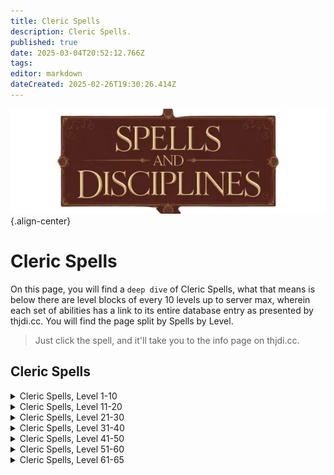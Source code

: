 ```yaml
---
title: Cleric Spells
description: Cleric Spells.
published: true
date: 2025-03-04T20:52:12.766Z
tags: 
editor: markdown
dateCreated: 2025-02-26T19:30:26.414Z
---
```


![spellsdisciplines.webp](/classes-and-abilities/spellsdisciplines.webp){.align-center}

# Cleric Spells


On this page, you will find a `deep dive` of Cleric Spells, what that means is below there are level blocks of every 10 levels up to server max, wherein each set of abilities has a link to its entire database entry as presented by thjdi.cc. You will find the page split by Spells by Level.


> Just click the spell, and it'll take you to the info page on thjdi.cc.

## Cleric Spells
<details>
	<summary> Cleric Spells, Level 1-10 </summary>

|Spell Name|Level|
|---|---|
|<a href="https://www.thjdi.cc/spell/202" target="_blank">Courage</a>|1|
|<a href="https://www.thjdi.cc/spell/203" target="_blank">Cure Poison</a>|1|
|<a href="https://www.thjdi.cc/spell/207" target="_blank">Divine Aura</a>|1|
|<a href="https://www.thjdi.cc/spell/201" target="_blank">Flash of Light</a>|1|
|<a href="https://www.thjdi.cc/spell/11" target="_blank">Holy Armor</a>|1|
|<a href="https://www.thjdi.cc/spell/208" target="_blank">Lull</a>|1|
|<a href="https://www.thjdi.cc/spell/200" target="_blank">Minor Healing</a>|1|
|<a href="https://www.thjdi.cc/spell/209" target="_blank">Spook the Dead</a>|1|
|<a href="https://www.thjdi.cc/spell/14" target="_blank">Strike</a>|1|
|<a href="https://www.thjdi.cc/spell/205" target="_blank">True North</a>|1|
|<a href="https://www.thjdi.cc/spell/210" target="_blank">Yaulp</a>|1|
|<a href="https://www.thjdi.cc/spell/215" target="_blank">Reckless Strength</a>|2|
|<a href="https://www.thjdi.cc/spell/216" target="_blank">Stun</a>|2|
|<a href="https://www.thjdi.cc/spell/212" target="_blank">Cure Blindness</a>|3|
|<a href="https://www.thjdi.cc/spell/211" target="_blank">Summon Drink</a>|3|
|<a href="https://www.thjdi.cc/spell/213" target="_blank">Cure Disease</a>|4|
|<a href="https://www.thjdi.cc/spell/17" target="_blank">Light Healing</a>|4|
|<a href="https://www.thjdi.cc/spell/218" target="_blank">Ward Undead</a>|4|
|<a href="https://www.thjdi.cc/spell/560" target="_blank">Furor</a>|5|
|<a href="https://www.thjdi.cc/spell/36" target="_blank">Gate</a>|5|
|<a href="https://www.thjdi.cc/spell/501" target="_blank">Soothe</a>|5|
|<a href="https://www.thjdi.cc/spell/227" target="_blank">Endure Poison</a>|6|
|<a href="https://www.thjdi.cc/spell/229" target="_blank">Fear</a>|6|
|<a href="https://www.thjdi.cc/spell/2501" target="_blank">Sanctuary</a>|6|
|<a href="https://www.thjdi.cc/spell/219" target="_blank">Center</a>|7|
|<a href="https://www.thjdi.cc/spell/230" target="_blank">Root</a>|7|
|<a href="https://www.thjdi.cc/spell/224" target="_blank">Endure Fire</a>|8|
|<a href="https://www.thjdi.cc/spell/4056" target="_blank">Remove Minor Curse</a>|8|
|<a href="https://www.thjdi.cc/spell/50" target="_blank">Summon Food</a>|8|
|<a href="https://www.thjdi.cc/spell/221" target="_blank">Sense the Dead</a>|9|
|<a href="https://www.thjdi.cc/spell/231" target="_blank">Word of Pain</a>|9|
|<a href="https://www.thjdi.cc/spell/40971" target="_blank">Bind Affinity</a>|10|
|<a href="https://www.thjdi.cc/spell/35" target="_blank">Bind Affinity</a>|10|
|<a href="https://www.thjdi.cc/spell/223" target="_blank">Hammer of Wrath</a>|10|
|<a href="https://www.thjdi.cc/spell/12" target="_blank">Healing</a>|10|
|<a href="https://www.thjdi.cc/spell/4258" target="_blank">Iony's Lesser Augury</a>|10|

</details>

<details>
	<summary> Cleric Spells, Level 11-20 </summary>

|Spell Name|Level|
|---|---|
|<a href="https://www.thjdi.cc/spell/226" target="_blank">Endure Disease</a>|11|
|<a href="https://www.thjdi.cc/spell/235" target="_blank">Invisibility versus Undead</a>|11|
|<a href="https://www.thjdi.cc/spell/485" target="_blank">Symbol of Transal</a>|11|
|<a href="https://www.thjdi.cc/spell/234" target="_blank">Halo of Light</a>|12|
|<a href="https://www.thjdi.cc/spell/2168" target="_blank">Reanimation</a>|12|
|<a href="https://www.thjdi.cc/spell/232" target="_blank">Sense Summoned</a>|12|
|<a href="https://www.thjdi.cc/spell/48" target="_blank">Cancel Magic</a>|13|
|<a href="https://www.thjdi.cc/spell/225" target="_blank">Endure Cold</a>|13|
|<a href="https://www.thjdi.cc/spell/233" target="_blank">Expulse Undead</a>|13|
|<a href="https://www.thjdi.cc/spell/4282" target="_blank">Iony's Lesser Cleansing</a>|14|
|<a href="https://www.thjdi.cc/spell/4270" target="_blank">Iony's Lesser Exorcism</a>|14|
|<a href="https://www.thjdi.cc/spell/16" target="_blank">Smite</a>|14|
|<a href="https://www.thjdi.cc/spell/3575" target="_blank">Blessing of Piety</a>|15|
|<a href="https://www.thjdi.cc/spell/47" target="_blank">Calm</a>|15|
|<a href="https://www.thjdi.cc/spell/368" target="_blank">Spirit Armor</a>|15|
|<a href="https://www.thjdi.cc/spell/228" target="_blank">Endure Magic</a>|16|
|<a href="https://www.thjdi.cc/spell/123" target="_blank">Holy Might</a>|16|
|<a href="https://www.thjdi.cc/spell/43" target="_blank">Yaulp II</a>|16|
|<a href="https://www.thjdi.cc/spell/89" target="_blank">Daring</a>|17|
|<a href="https://www.thjdi.cc/spell/248" target="_blank">Ward Summoned</a>|17|
|<a href="https://www.thjdi.cc/spell/2169" target="_blank">Reconstitution</a>|18|
|<a href="https://www.thjdi.cc/spell/2502" target="_blank">Celestial Remedy</a>|19|
|<a href="https://www.thjdi.cc/spell/413" target="_blank">Word of Shadow</a>|19|
|<a href="https://www.thjdi.cc/spell/15" target="_blank">Greater Healing</a>|20|
|<a href="https://www.thjdi.cc/spell/37" target="_blank">Hammer of Striking</a>|20|
|<a href="https://www.thjdi.cc/spell/4088" target="_blank">Ward of Vie</a>|20|

</details>

<details>
	<summary> Cleric Spells, Level 21-30 </summary>

|Spell Name|Level|
|---|---|
|<a href="https://www.thjdi.cc/spell/126" target="_blank">Inspire Fear</a>|21|
|<a href="https://www.thjdi.cc/spell/486" target="_blank">Symbol of Ryltan</a>|21|
|<a href="https://www.thjdi.cc/spell/128" target="_blank">Wave of Fear</a>|21|
|<a href="https://www.thjdi.cc/spell/244" target="_blank">Bravery</a>|22|
|<a href="https://www.thjdi.cc/spell/95" target="_blank">Counteract Poison</a>|22|
|<a href="https://www.thjdi.cc/spell/2170" target="_blank">Reparation</a>|22|
|<a href="https://www.thjdi.cc/spell/117" target="_blank">Dismiss Undead</a>|23|
|<a href="https://www.thjdi.cc/spell/4259" target="_blank">Iony's Augury</a>|23|
|<a href="https://www.thjdi.cc/spell/4057" target="_blank">Remove Lesser Curse</a>|23|
|<a href="https://www.thjdi.cc/spell/4283" target="_blank">Iony's Cleansing</a>|24|
|<a href="https://www.thjdi.cc/spell/4271" target="_blank">Iony's Exorcism</a>|24|
|<a href="https://www.thjdi.cc/spell/18" target="_blank">Guard</a>|25|
|<a href="https://www.thjdi.cc/spell/2503" target="_blank">Sermon of the Righteous</a>|25|
|<a href="https://www.thjdi.cc/spell/59" target="_blank">Panic the Dead</a>|26|
|<a href="https://www.thjdi.cc/spell/414" target="_blank">Word of Spirit</a>|26|
|<a href="https://www.thjdi.cc/spell/663" target="_blank">Expulse Summoned</a>|27|
|<a href="https://www.thjdi.cc/spell/131" target="_blank">Instill</a>|27|
|<a href="https://www.thjdi.cc/spell/391" target="_blank">Revive</a>|27|
|<a href="https://www.thjdi.cc/spell/52" target="_blank">Abundant Drink</a>|28|
|<a href="https://www.thjdi.cc/spell/96" target="_blank">Counteract Disease</a>|28|
|<a href="https://www.thjdi.cc/spell/2175" target="_blank">Celestial Health</a>|29|
|<a href="https://www.thjdi.cc/spell/130" target="_blank">Divine Barrier</a>|29|
|<a href="https://www.thjdi.cc/spell/1885" target="_blank">Imbue Amber</a>|29|
|<a href="https://www.thjdi.cc/spell/1894" target="_blank">Imbue Black Pearl</a>|29|
|<a href="https://www.thjdi.cc/spell/1897" target="_blank">Imbue Black Sapphire</a>|29|
|<a href="https://www.thjdi.cc/spell/1895" target="_blank">Imbue Diamond</a>|29|
|<a href="https://www.thjdi.cc/spell/1888" target="_blank">Imbue Emerald</a>|29|
|<a href="https://www.thjdi.cc/spell/1798" target="_blank">Imbue Opal</a>|29|
|<a href="https://www.thjdi.cc/spell/1898" target="_blank">Imbue Peridot</a>|29|
|<a href="https://www.thjdi.cc/spell/1800" target="_blank">Imbue Plains Pebble</a>|29|
|<a href="https://www.thjdi.cc/spell/1896" target="_blank">Imbue Rose Quartz</a>|29|
|<a href="https://www.thjdi.cc/spell/1887" target="_blank">Imbue Ruby</a>|29|
|<a href="https://www.thjdi.cc/spell/1886" target="_blank">Imbue Sapphire</a>|29|
|<a href="https://www.thjdi.cc/spell/1799" target="_blank">Imbue Topaz</a>|29|
|<a href="https://www.thjdi.cc/spell/3994" target="_blank">Mass Imbue Amber</a>|29|
|<a href="https://www.thjdi.cc/spell/3995" target="_blank">Mass Imbue Black Pearl</a>|29|
|<a href="https://www.thjdi.cc/spell/3996" target="_blank">Mass Imbue Black Sapphire</a>|29|
|<a href="https://www.thjdi.cc/spell/3997" target="_blank">Mass Imbue Diamond</a>|29|
|<a href="https://www.thjdi.cc/spell/3998" target="_blank">Mass Imbue Emerald</a>|29|
|<a href="https://www.thjdi.cc/spell/4002" target="_blank">Mass Imbue Opal</a>|29|
|<a href="https://www.thjdi.cc/spell/4003" target="_blank">Mass Imbue Peridot</a>|29|
|<a href="https://www.thjdi.cc/spell/4004" target="_blank">Mass Imbue Plains Pebble</a>|29|
|<a href="https://www.thjdi.cc/spell/4005" target="_blank">Mass Imbue Rose Quartz</a>|29|
|<a href="https://www.thjdi.cc/spell/4006" target="_blank">Mass Imbue Ruby</a>|29|
|<a href="https://www.thjdi.cc/spell/4007" target="_blank">Mass Imbue Sapphire</a>|29|
|<a href="https://www.thjdi.cc/spell/4008" target="_blank">Mass Imbue Topaz</a>|29|
|<a href="https://www.thjdi.cc/spell/329" target="_blank">Wrath</a>|29|
|<a href="https://www.thjdi.cc/spell/675" target="_blank">Hammer of Requital</a>|30|
|<a href="https://www.thjdi.cc/spell/62" target="_blank">Resist Poison</a>|30|
|<a href="https://www.thjdi.cc/spell/9" target="_blank">Superior Healing</a>|30|
|<a href="https://www.thjdi.cc/spell/135" target="_blank">Word of Health</a>|30|

</details>

<details>
	<summary> Cleric Spells, Level 31-40 </summary>

|Spell Name|Level|
|---|---|
|<a href="https://www.thjdi.cc/spell/124" target="_blank">Force</a>|31|
|<a href="https://www.thjdi.cc/spell/504" target="_blank">Frenzied Strength</a>|31|
|<a href="https://www.thjdi.cc/spell/487" target="_blank">Symbol of Pinzarn</a>|31|
|<a href="https://www.thjdi.cc/spell/480" target="_blank">Atone</a>|32|
|<a href="https://www.thjdi.cc/spell/2171" target="_blank">Renewal</a>|32|
|<a href="https://www.thjdi.cc/spell/312" target="_blank">Valor</a>|32|
|<a href="https://www.thjdi.cc/spell/53" target="_blank">Abundant Food</a>|33|
|<a href="https://www.thjdi.cc/spell/662" target="_blank">Expel Undead</a>|33|
|<a href="https://www.thjdi.cc/spell/4260" target="_blank">Iony's Greater Augury</a>|33|
|<a href="https://www.thjdi.cc/spell/60" target="_blank">Resist Fire</a>|33|
|<a href="https://www.thjdi.cc/spell/1445" target="_blank">Armor of Protection</a>|34|
|<a href="https://www.thjdi.cc/spell/134" target="_blank">Blinding Luminance</a>|34|
|<a href="https://www.thjdi.cc/spell/4284" target="_blank">Iony's Greater Cleansing</a>|34|
|<a href="https://www.thjdi.cc/spell/4272" target="_blank">Iony's Greater Exorcism</a>|34|
|<a href="https://www.thjdi.cc/spell/405" target="_blank">Tremor</a>|34|
|<a href="https://www.thjdi.cc/spell/19" target="_blank">Armor of Faith</a>|35|
|<a href="https://www.thjdi.cc/spell/3576" target="_blank">Blessing of Faith</a>|35|
|<a href="https://www.thjdi.cc/spell/127" target="_blank">Invoke Fear</a>|36|
|<a href="https://www.thjdi.cc/spell/45" target="_blank">Pacify</a>|36|
|<a href="https://www.thjdi.cc/spell/63" target="_blank">Resist Disease</a>|36|
|<a href="https://www.thjdi.cc/spell/115" target="_blank">Dismiss Summoned</a>|37|
|<a href="https://www.thjdi.cc/spell/388" target="_blank">Resuscitate</a>|37|
|<a href="https://www.thjdi.cc/spell/1443" target="_blank">Turning of the Unnatural</a>|37|
|<a href="https://www.thjdi.cc/spell/49" target="_blank">Nullify Magic</a>|38|
|<a href="https://www.thjdi.cc/spell/2946" target="_blank">Remove Curse</a>|38|
|<a href="https://www.thjdi.cc/spell/61" target="_blank">Resist Cold</a>|38|
|<a href="https://www.thjdi.cc/spell/13" target="_blank">Complete Heal</a>|39|
|<a href="https://www.thjdi.cc/spell/39862" target="_blank">Fabled Complete Heal</a>|39|
|<a href="https://www.thjdi.cc/spell/6875" target="_blank">Healing Light</a>|39|
|<a href="https://www.thjdi.cc/spell/2504" target="_blank">Sacred Word</a>|39|
|<a href="https://www.thjdi.cc/spell/415" target="_blank">Word of Souls</a>|39|
|<a href="https://www.thjdi.cc/spell/4089" target="_blank">Guard of Vie</a>|40|
|<a href="https://www.thjdi.cc/spell/2181" target="_blank">Hammer of Judgment</a>|40|
|<a href="https://www.thjdi.cc/spell/3692" target="_blank">Temperance</a>|40|

</details>

<details>
	<summary> Cleric Spells, Level 41-50 </summary>

|Spell Name|Level|
|---|---|
|<a href="https://www.thjdi.cc/spell/488" target="_blank">Symbol of Naltron</a>|41|
|<a href="https://www.thjdi.cc/spell/44" target="_blank">Yaulp III</a>|41|
|<a href="https://www.thjdi.cc/spell/314" target="_blank">Resolution</a>|42|
|<a href="https://www.thjdi.cc/spell/2172" target="_blank">Restoration</a>|42|
|<a href="https://www.thjdi.cc/spell/118" target="_blank">Banish Undead</a>|43|
|<a href="https://www.thjdi.cc/spell/64" target="_blank">Resist Magic</a>|43|
|<a href="https://www.thjdi.cc/spell/1444" target="_blank">Celestial Healing</a>|44|
|<a href="https://www.thjdi.cc/spell/406" target="_blank">Earthquake</a>|44|
|<a href="https://www.thjdi.cc/spell/672" target="_blank">Retribution</a>|44|
|<a href="https://www.thjdi.cc/spell/4053" target="_blank">Blessing of Temperance</a>|45|
|<a href="https://www.thjdi.cc/spell/20" target="_blank">Shield of Words</a>|45|
|<a href="https://www.thjdi.cc/spell/136" target="_blank">Word of Healing</a>|45|
|<a href="https://www.thjdi.cc/spell/132" target="_blank">Immobilize</a>|46|
|<a href="https://www.thjdi.cc/spell/125" target="_blank">Sound of Force</a>|46|
|<a href="https://www.thjdi.cc/spell/664" target="_blank">Expel Summoned</a>|47|
|<a href="https://www.thjdi.cc/spell/392" target="_blank">Resurrection</a>|47|
|<a href="https://www.thjdi.cc/spell/97" target="_blank">Abolish Poison</a>|48|
|<a href="https://www.thjdi.cc/spell/1411" target="_blank">Improved Invisibility to Undead</a>|48|
|<a href="https://www.thjdi.cc/spell/2505" target="_blank">Armor of the Faithful</a>|49|
|<a href="https://www.thjdi.cc/spell/6878" target="_blank">Greater Healing Light</a>|49|
|<a href="https://www.thjdi.cc/spell/416" target="_blank">Word Divine</a>|49|
|<a href="https://www.thjdi.cc/spell/3135" target="_blank">Hammer of Divinity</a>|50|
|<a href="https://www.thjdi.cc/spell/6902" target="_blank">Ward of the Divine</a>|50|

</details>

<details>
	<summary> Cleric Spells, Level 51-60 </summary>

|Spell Name|Level|
|---|---|
|<a href="https://www.thjdi.cc/spell/1547" target="_blank">Death Pact</a>|51|
|<a href="https://www.thjdi.cc/spell/1532" target="_blank">Dread of Night</a>|51|
|<a href="https://www.thjdi.cc/spell/3693" target="_blank">Pure Blood</a>|51|
|<a href="https://www.thjdi.cc/spell/1518" target="_blank">Remedy</a>|51|
|<a href="https://www.thjdi.cc/spell/1726" target="_blank">Sunskin</a>|51|
|<a href="https://www.thjdi.cc/spell/2506" target="_blank">Epitaph of Life</a>|52|
|<a href="https://www.thjdi.cc/spell/21398" target="_blank">Eradicate Poison</a>|52|
|<a href="https://www.thjdi.cc/spell/1538" target="_blank">Heroic Bond</a>|52|
|<a href="https://www.thjdi.cc/spell/1536" target="_blank">Heroic Bond</a>|52|
|<a href="https://www.thjdi.cc/spell/1533" target="_blank">Heroism</a>|52|
|<a href="https://www.thjdi.cc/spell/1542" target="_blank">Upheaval</a>|52|
|<a href="https://www.thjdi.cc/spell/1520" target="_blank">Word of Vigor</a>|52|
|<a href="https://www.thjdi.cc/spell/1526" target="_blank">Annul Magic</a>|53|
|<a href="https://www.thjdi.cc/spell/1519" target="_blank">Divine Light</a>|53|
|<a href="https://www.thjdi.cc/spell/1534" target="_blank">Yaulp IV</a>|53|
|<a href="https://www.thjdi.cc/spell/21400" target="_blank">Eradicate Curse</a>|54|
|<a href="https://www.thjdi.cc/spell/2507" target="_blank">Mark of Retribution</a>|54|
|<a href="https://www.thjdi.cc/spell/4090" target="_blank">Protection of Vie</a>|54|
|<a href="https://www.thjdi.cc/spell/1543" target="_blank">Reckoning</a>|54|
|<a href="https://www.thjdi.cc/spell/2880" target="_blank">Remove Greater Curse</a>|54|
|<a href="https://www.thjdi.cc/spell/1535" target="_blank">Symbol of Marzin</a>|54|
|<a href="https://www.thjdi.cc/spell/1721" target="_blank">Unswerving Hammer of Faith</a>|54|
|<a href="https://www.thjdi.cc/spell/8928" target="_blank">Aura of the Zealot</a>|55|
|<a href="https://www.thjdi.cc/spell/1528" target="_blank">Exile Undead</a>|55|
|<a href="https://www.thjdi.cc/spell/1539" target="_blank">Fortitude</a>|55|
|<a href="https://www.thjdi.cc/spell/1446" target="_blank">Stun Command</a>|55|
|<a href="https://www.thjdi.cc/spell/1541" target="_blank">Wake of Tranquility</a>|55|
|<a href="https://www.thjdi.cc/spell/116" target="_blank">Banish Summoned</a>|56|
|<a href="https://www.thjdi.cc/spell/6989" target="_blank">Cower the Dead</a>|56|
|<a href="https://www.thjdi.cc/spell/2508" target="_blank">Judgment</a>|56|
|<a href="https://www.thjdi.cc/spell/1548" target="_blank">Mark of Karn</a>|56|
|<a href="https://www.thjdi.cc/spell/133" target="_blank">Paralyzing Earth</a>|56|
|<a href="https://www.thjdi.cc/spell/1524" target="_blank">Reviviscence</a>|56|
|<a href="https://www.thjdi.cc/spell/2326" target="_blank">Yaulp V</a>|56|
|<a href="https://www.thjdi.cc/spell/1540" target="_blank">Aegis</a>|57|
|<a href="https://www.thjdi.cc/spell/1537" target="_blank">Bulwark of Faith</a>|57|
|<a href="https://www.thjdi.cc/spell/1527" target="_blank">Trepidation</a>|57|
|<a href="https://www.thjdi.cc/spell/6903" target="_blank">Ward of Rebuke</a>|57|
|<a href="https://www.thjdi.cc/spell/1521" target="_blank">Word of Restoration</a>|57|
|<a href="https://www.thjdi.cc/spell/1525" target="_blank">Antidote</a>|58|
|<a href="https://www.thjdi.cc/spell/2509" target="_blank">Blessed Armor of the Risen</a>|58|
|<a href="https://www.thjdi.cc/spell/1544" target="_blank">Enforced Reverence</a>|58|
|<a href="https://www.thjdi.cc/spell/21399" target="_blank">Eradicate Disease</a>|58|
|<a href="https://www.thjdi.cc/spell/2182" target="_blank">Ethereal Light</a>|58|
|<a href="https://www.thjdi.cc/spell/1774" target="_blank">Naltron's Mark</a>|58|
|<a href="https://www.thjdi.cc/spell/1522" target="_blank">Celestial Elixir</a>|59|
|<a href="https://www.thjdi.cc/spell/6977" target="_blank">Deistic Voice</a>|59|
|<a href="https://www.thjdi.cc/spell/2462" target="_blank">Ethereal Remedy</a>|59|
|<a href="https://www.thjdi.cc/spell/1545" target="_blank">The Unspoken Word</a>|59|
|<a href="https://www.thjdi.cc/spell/1447" target="_blank">Aegolism</a>|60|
|<a href="https://www.thjdi.cc/spell/2122" target="_blank">Ancient: Gift of Aegolism</a>|60|
|<a href="https://www.thjdi.cc/spell/2109" target="_blank">Ancient: High Priest's Bulwark</a>|60|
|<a href="https://www.thjdi.cc/spell/1530" target="_blank">Banishment of Shadows</a>|60|
|<a href="https://www.thjdi.cc/spell/2510" target="_blank">Blessing of Aegolism</a>|60|
|<a href="https://www.thjdi.cc/spell/1546" target="_blank">Divine Intervention</a>|60|
|<a href="https://www.thjdi.cc/spell/2180" target="_blank">Ethereal Elixir</a>|60|
|<a href="https://www.thjdi.cc/spell/3136" target="_blank">Hammer of Souls</a>|60|
|<a href="https://www.thjdi.cc/spell/2893" target="_blank">Marzin's Mark</a>|60|
|<a href="https://www.thjdi.cc/spell/1523" target="_blank">Word of Redemption</a>|60|

</details>

<details>
	<summary> Cleric Spells, Level 61-65 </summary>

|Spell Name|Level|
|---|---|
|<a href="https://www.thjdi.cc/spell/6990" target="_blank">Death's Despair</a>|61|
|<a href="https://www.thjdi.cc/spell/3296" target="_blank">Faith</a>|61|
|<a href="https://www.thjdi.cc/spell/1342" target="_blank">Larger Reviviscence</a>|61|
|<a href="https://www.thjdi.cc/spell/3465" target="_blank">Supernal Remedy</a>|61|
|<a href="https://www.thjdi.cc/spell/3466" target="_blank">Symbol of Kazad</a>|61|
|<a href="https://www.thjdi.cc/spell/3481" target="_blank">Tarnation</a>|61|
|<a href="https://www.thjdi.cc/spell/3470" target="_blank">Ward of Gallantry</a>|61|
|<a href="https://www.thjdi.cc/spell/6730" target="_blank">Ward of Vengeance</a>|61|
|<a href="https://www.thjdi.cc/spell/3472" target="_blank">Blessing of Reverence</a>|62|
|<a href="https://www.thjdi.cc/spell/4091" target="_blank">Bulwark of Vie</a>|62|
|<a href="https://www.thjdi.cc/spell/3476" target="_blank">Condemnation</a>|62|
|<a href="https://www.thjdi.cc/spell/3195" target="_blank">Greater Immobilize</a>|62|
|<a href="https://www.thjdi.cc/spell/3187" target="_blank">Sermon of Penitence</a>|62|
|<a href="https://www.thjdi.cc/spell/3475" target="_blank">Supernal Elixir</a>|62|
|<a href="https://www.thjdi.cc/spell/3467" target="_blank">Virtue</a>|62|
|<a href="https://www.thjdi.cc/spell/6978" target="_blank">Deistic Bellow</a>|63|
|<a href="https://www.thjdi.cc/spell/3047" target="_blank">Kazad's Mark</a>|63|
|<a href="https://www.thjdi.cc/spell/3482" target="_blank">Sound of Might</a>|63|
|<a href="https://www.thjdi.cc/spell/3480" target="_blank">Supernal Light</a>|63|
|<a href="https://www.thjdi.cc/spell/4108" target="_blank">Aura of Reverence</a>|64|
|<a href="https://www.thjdi.cc/spell/3473" target="_blank">Catastrophe</a>|64|
|<a href="https://www.thjdi.cc/spell/3468" target="_blank">Destroy Undead</a>|64|
|<a href="https://www.thjdi.cc/spell/3592" target="_blank">Imbue Valor</a>|64|
|<a href="https://www.thjdi.cc/spell/3469" target="_blank">Mark of Kings</a>|64|
|<a href="https://www.thjdi.cc/spell/3196" target="_blank">Petrifying Earth</a>|64|
|<a href="https://www.thjdi.cc/spell/3471" target="_blank">Word of Replenishment</a>|64|
|<a href="https://www.thjdi.cc/spell/4973" target="_blank">Ancient: Chaos Censure</a>|65|
|<a href="https://www.thjdi.cc/spell/3474" target="_blank">Armor of the Zealot</a>|65|
|<a href="https://www.thjdi.cc/spell/3478" target="_blank">Hammer of Damnation</a>|65|
|<a href="https://www.thjdi.cc/spell/3479" target="_blank">Hand of Virtue</a>|65|
|<a href="https://www.thjdi.cc/spell/4882" target="_blank">Holy Elixir</a>|65|
|<a href="https://www.thjdi.cc/spell/4880" target="_blank">Holy Light</a>|65|
|<a href="https://www.thjdi.cc/spell/3477" target="_blank">Mark of the Righteous</a>|65|
|<a href="https://www.thjdi.cc/spell/4881" target="_blank">Order</a>|65|
|<a href="https://www.thjdi.cc/spell/3197" target="_blank">Pacification</a>|65|
|<a href="https://www.thjdi.cc/spell/25195" target="_blank">Shining Rampart</a>|65|
|<a href="https://www.thjdi.cc/spell/3464" target="_blank">The Silent Command</a>|65|
|<a href="https://www.thjdi.cc/spell/9764" target="_blank">Vow of Valor</a>|65|
|<a href="https://www.thjdi.cc/spell/3186" target="_blank">Yaulp VI</a>|65|

</details>
